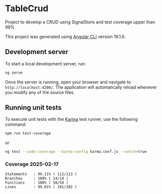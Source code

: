 # TableCrud

Project to develop a CRUD  using SignalStore and test coverage upper than 99%

This project was generated using [Angular CLI](https://github.com/angular/angular-cli) version 19.1.6.



## Development server

To start a local development server, run:

```bash
ng serve
```

Once the server is running, open your browser and navigate to `http://localhost:4200/`. The application will automatically reload whenever you modify any of the source files.


## Running unit tests

To execute unit tests with the [Karma](https://karma-runner.github.io) test runner, use the following command:

```bash
npm run test-coverage
```
or 
```bash
ng test --code-coverage --karma-config karma.conf.js --watch=true
```

### Coverage 2025-02-17
```text
Statements   : 99.11% ( 112/113 )
Branches     : 100% ( 14/14 )
Functions    : 100% ( 58/58 )
Lines        : 99.01% ( 101/102 )
```
